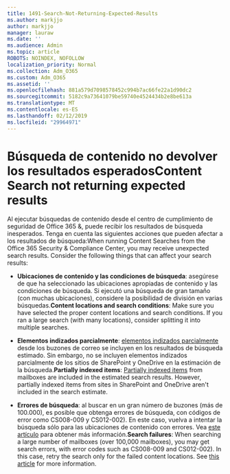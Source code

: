 ```yaml
---
title: 1491-Search-Not-Returning-Expected-Results
ms.author: markjjo
author: markjjo
manager: lauraw
ms.date: ''
ms.audience: Admin
ms.topic: article
ROBOTS: NOINDEX, NOFOLLOW
localization_priority: Normal
ms.collection: Adm_O365
ms.custom: Adm_O365
ms.assetid: ''
ms.openlocfilehash: 881a579d7098578452c994b7ac66fe22a1d90dc2
ms.sourcegitcommit: 5182c9a73641079be59740e4524434b2e8be613a
ms.translationtype: MT
ms.contentlocale: es-ES
ms.lasthandoff: 02/12/2019
ms.locfileid: "29964971"
---
```

# <a name="content-search-not-returning-expected-results"></a><span data-ttu-id="7278e-102">Búsqueda de contenido no devolver los resultados esperados</span><span class="sxs-lookup"><span data-stu-id="7278e-102">Content Search not returning expected results</span></span>

<span data-ttu-id="7278e-p101">Al ejecutar búsquedas de contenido desde el centro de cumplimiento de seguridad de Office 365 &, puede recibir los resultados de búsqueda inesperados. Tenga en cuenta las siguientes acciones que pueden afectar a los resultados de búsqueda:</span><span class="sxs-lookup"><span data-stu-id="7278e-p101">When running Content Searches from the Office 365 Security & Compliance Center, you may receive unexpected search results. Consider the following things that can affect your search results:</span></span>

- <span data-ttu-id="7278e-p102">**Ubicaciones de contenido y las condiciones de búsqueda**: asegúrese de que ha seleccionado las ubicaciones apropiadas de contenido y las condiciones de búsqueda. Si ejecutó una búsqueda de gran tamaño (con muchas ubicaciones), considere la posibilidad de división en varias búsquedas.</span><span class="sxs-lookup"><span data-stu-id="7278e-p102">**Content locations and search conditions**: Make sure you have selected the proper content locations and search conditions. If you ran a large search (with many locations), consider splitting it into multiple searches.</span></span>

- <span data-ttu-id="7278e-p103">**Elementos indizados parcialmente**: [elementos indizados parcialmente](https://docs.microsoft.com/office365/securitycompliance/partially-indexed-items-in-content-search) desde los buzones de correo se incluyen en los resultados de búsqueda estimado. Sin embargo, no se incluyen elementos indizados parcialmente de los sitios de SharePoint y OneDrive en la estimación de la búsqueda.</span><span class="sxs-lookup"><span data-stu-id="7278e-p103">**Partially indexed items**:  [Partially indexed items](https://docs.microsoft.com/office365/securitycompliance/partially-indexed-items-in-content-search) from mailboxes are included in the estimated search results. However, partially indexed items from sites in SharePoint and OneDrive aren't included in the search estimate.</span></span>

- <span data-ttu-id="7278e-p104">**Errores de búsqueda**: al buscar en un gran número de buzones (más de 100.000), es posible que obtenga errores de búsqueda, con códigos de error como CS008-009 y CS012-002). En este caso, vuelva a intentar la búsqueda sólo para las ubicaciones de contenido con errores. Vea [este artículo](https://docs.microsoft.com/office365/securitycompliance/retry-failed-content-search) para obtener más información.</span><span class="sxs-lookup"><span data-stu-id="7278e-p104">**Search failures**: When searching a large number of mailboxes (over 100,000 mailboxes), you may get search errors, with error codes such as CS008-009 and CS012-002). In this case, retry the search only for the failed content locations. See  [this article](https://docs.microsoft.com/office365/securitycompliance/retry-failed-content-search) for more information.</span></span>
